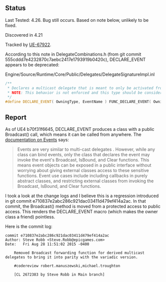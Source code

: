 ## Status

Last Tested: 4.26. Bug still occurs. Based on note below, unlikely to be fixed.

Discovered in 4.21

Tracked by [UE-67922](https://issues.unrealengine.com/issue/UE-67922).

According to this note in DelegateCombinations.h (from git commit
555cddd7e4232870c7aebc2417e1793919b0420c), DECLARE_EVENT appears to be
deprecated:

Engine/Source/Runtime/Core/Public/Delegates/DelegateSignatureImpl.inl
```c++
/**
 * Declares a multicast delegate that is meant to only be activated from OwningType
 * NOTE: This behavior is not enforced and this type should be considered deprecated for new delegates, use normal multicast instead
 */
#define DECLARE_EVENT( OwningType, EventName ) FUNC_DECLARE_EVENT( OwningType, EventName, void )
```


## Report

As of UE4 b70f31f6645, DECLARE_EVENT produces a class with a public Broadcast()
call, which means it can be called from anywhere. The [documentation on
Events](https://docs.unrealengine.com/en-us/Programming/UnrealArchitecture/Delegates/Events)
says:

> Events are very similar to multi-cast delegates . However, while any class can bind events, only the
> class that declares the event may invoke the event's  Broadcast, IsBound, and Clear functions. This
> means event objects can be exposed in a public interface without worrying about giving external classes
> access to these sensitive functions. Event use cases include including callbacks in purely abstract 
> classes, and restricting external classes from invoking the  Broadcast, IsBound, and Clear functions.

I took a look at the change logs and I believe this is a regression introduced
in git commit e710837e2abc286c921dac03411d479ef414a2ac. In that commit, the
Broadcast() method is moved from a protected access to public access. This
renders the DECLARE_EVENT macro (which makes the owner class a friend)
pointless.

Here is the commit log:

```
commit e710837e2abc286c921dac03411d479ef414a2ac
Author: Steve Robb <Steve.Robb@epicgames.com>
Date:   Fri Aug 28 11:51:02 2015 -0400

    Removed Broadcast forwarding function for derived multicast delegates to bring it into parity with the variadic version.

    #codereview robert.manuszewski,michael.troughton

    [CL 2672383 by Steve Robb in Main branch]
```
